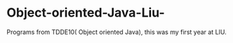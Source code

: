 # Object-oriented-Java-Liu-



Programs from TDDE10( Object oriented Java), this was my first year at LIU.
